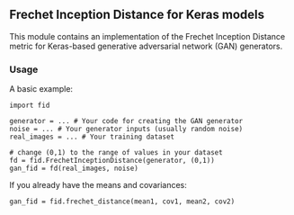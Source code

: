 ## Frechet Inception Distance for Keras models

This module contains an implementation of the Frechet Inception Distance
metric for Keras-based generative adversarial network (GAN) generators.

### Usage

A basic example:
```
import fid

generator = ... # Your code for creating the GAN generator
noise = ... # Your generator inputs (usually random noise)
real_images = ... # Your training dataset

# change (0,1) to the range of values in your dataset
fd = fid.FrechetInceptionDistance(generator, (0,1)) 
gan_fid = fd(real_images, noise)
```

If you already have the means and covariances:
```
gan_fid = fid.frechet_distance(mean1, cov1, mean2, cov2)
```
